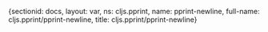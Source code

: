{sectionid: docs, layout: var, ns: cljs.pprint, name: pprint-newline, full-name: cljs.pprint/pprint-newline,
  title: cljs.pprint/pprint-newline}
